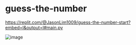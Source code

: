 # guess-the-number

https://replit.com/@JasonLim1009/guess-the-number-start?embed=l&output=l#main.py

![image](https://user-images.githubusercontent.com/107684179/201283891-ca2e36a9-a33b-4c18-80c7-6cafa58147ce.png)

